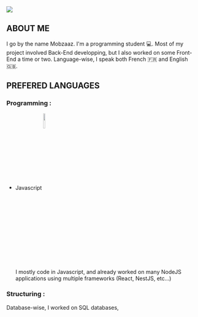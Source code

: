 <img align="center" src="https://github.com/Mobzaaz/Mobzaaz/blob/main/githubBanniere.png"/>

## ABOUT ME

I go by the name Mobzaaz.
I'm a programming student 💻.
Most of my project involved Back-End developping, but I also worked on some Front-End a time or two.
Language-wise, I speak both French 🇫🇷 and English 🇬🇧.

## PREFERED LANGUAGES

<h3>Programming :</h3>
<ul>
  <li>Javascript <img align="center" width="10%" src="https://upload.wikimedia.org/wikipedia/commons/6/6a/JavaScript-logo.png"/></li>
  <p>I mostly code in Javascript, and already worked on many NodeJS applications using multiple frameworks (React, NestJS, etc...)</p>
</ul>

<h3>Structuring :</h3>

Database-wise, I worked on SQL databases, 
